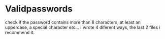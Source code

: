 # Validpasswords
check if the password contains more than 8 characters, at least an uppercase, a special character etc...
I wrote 4 diferent ways, the last 2 files i recommend it.

